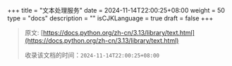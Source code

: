 +++
title = "文本处理服务"
date = 2024-11-14T22:00:25+08:00
weight = 50
type = "docs"
description = ""
isCJKLanguage = true
draft = false
+++

> 原文: [https://docs.python.org/zh-cn/3.13/library/text.html](https://docs.python.org/zh-cn/3.13/library/text.html)
>
> 收录该文档的时间：`2024-11-14T22:00:25+08:00`

